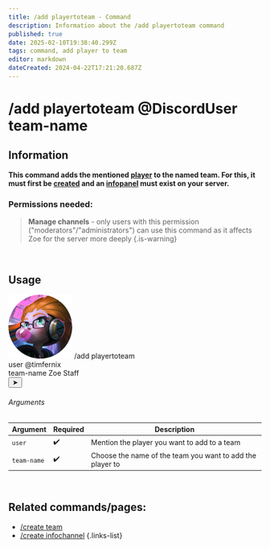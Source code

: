 ```yaml
---
title: /add playertoteam - Command
description: Information about the /add playertoteam command
published: true
date: 2025-02-10T19:38:40.299Z
tags: command, add player to team
editor: markdown
dateCreated: 2024-04-22T17:21:20.687Z
---
```


# /add playertoteam @DiscordUser team-name
## Information
**This command adds the mentioned [player](/en/terms/player) to the named team. For this, it must first be [created](/en/commands/team/create) and an [infopanel](/en/features/infochannel) must exist on your server.**
<br>

### Permissions needed:
>**Manage channels** - only users with this permission ("moderators"/"administrators") can use this command as it affects Zoe for the server more deeply {.is-warning}

<br>

## Usage
<div class="discord-preview">
    <div class="dcp-chatbar">
        <img src="/zoe_logo.png" class="dcp-avatar">
        <span class="dcp-command">/add playertoteam</span>
        <div class="dcp-args">
            <div class="dcp-arg">
                <span class="dcp-arg-label">user</span>
                <span class="dcp-arg-value">
              	<span class="dcp-mention">@timfernix</span>
              </span>
            </div>
        </div>
        <div class="dcp-args">
            <div class="dcp-arg">
                <span class="dcp-arg-label">team-name</span>
                <span class="dcp-arg-value">Zoe Staff</span>
            </div>
        </div>
        <button class="dcp-send-btn">&#10148;</button> 
    </div>
</div>

###### Arguments
| Argument | Required | Description |
|----------|----------|-------------|
| `user` | :heavy_check_mark: | Mention the player you want to add to a team |
| `team-name` | :heavy_check_mark: | Choose the name of the team you want to add the player to |
<br>
 
## Related commands/pages:
-   [/create team](/en/commands/team/create)
-   [/create infochannel](/en/commands/infochannel/create)
{.links-list}